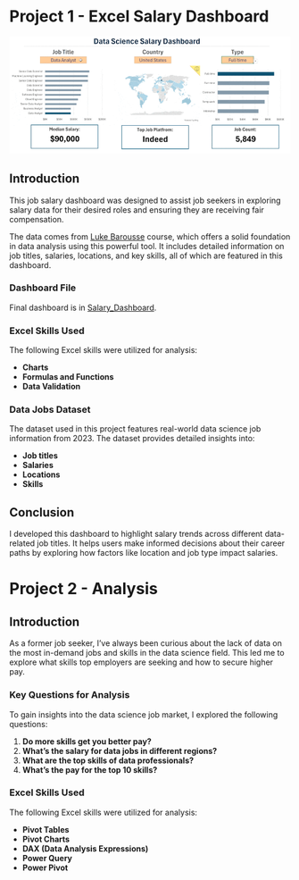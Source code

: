 # Project 1 - Excel Salary Dashboard

![1_Salary_Dashboard.png](/0_Resources/Datasets/Images/1_Salary_Dashboard_Final_Dashboard.gif)

## Introduction

This job salary dashboard was designed to assist job seekers in exploring salary data for their desired roles and ensuring they are receiving fair compensation.

The data comes from [Luke Barousse](https://www.lukebarousse.com/) course, which offers a solid foundation in data analysis using this powerful tool. It includes detailed information on job titles, salaries, locations, and key skills, all of which are featured in this dashboard.

### Dashboard File
Final dashboard is in [Salary_Dashboard](Project_1-Dashboard/Salary_Dashboard.xlsx).

### Excel Skills Used

The following Excel skills were utilized for analysis:

- **Charts**
- **Formulas and Functions**
- **Data Validation**

### Data Jobs Dataset

The dataset used in this project features real-world data science job information from 2023. The dataset provides detailed insights into:

- **Job titles**
- **Salaries**
- **Locations**
- **Skills**

## Conclusion

I developed this dashboard to highlight salary trends across different data-related job titles. It helps users make informed decisions about their career paths by exploring how factors like location and job type impact salaries.

# Project 2 - Analysis

## Introduction

As a former job seeker, I’ve always been curious about the lack of data on the most in-demand jobs and skills in the data science field. This led me to explore what skills top employers are seeking and how to secure higher pay.

### Key Questions for Analysis

To gain insights into the data science job market, I explored the following questions:

1. **Do more skills get you better pay?**
2. **What’s the salary for data jobs in different regions?**
3. **What are the top skills of data professionals?**
4. **What’s the pay for the top 10 skills?**

### Excel Skills Used

The following Excel skills were utilized for analysis:

- **Pivot Tables**
- **Pivot Charts**
- **DAX (Data Analysis Expressions)**
- **Power Query**
- **Power Pivot**
